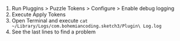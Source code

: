 1) Run Pluggins > Puzzle Tokens > Configure > Enable debug logging
2) Execute Apply Tokens
3) Open Terminal and execute 
``cat ~/Library/Logs/com.bohemiancoding.sketch3/Plugin\ Log.log``
4) See the last lines to find a problem
